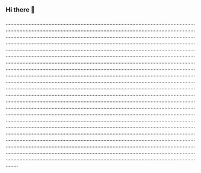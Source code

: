 ### Hi there 👋

................................................................................................................................................................................................................................................................................................................................................................................................................................................................................................................................................................................................................................................................................................................................................................................................................................................................................................................................................................................................................................................................................................................................................................................................................................................................................................................................................................................................................................................................................................................................................................................................................................................................................................................................................................................................................................................................................................................................................................................................................................................................................................................................................................................................................................................................................................................................................................................................................................................................................................................................................................................................................................................................................................................................................................................................................................................